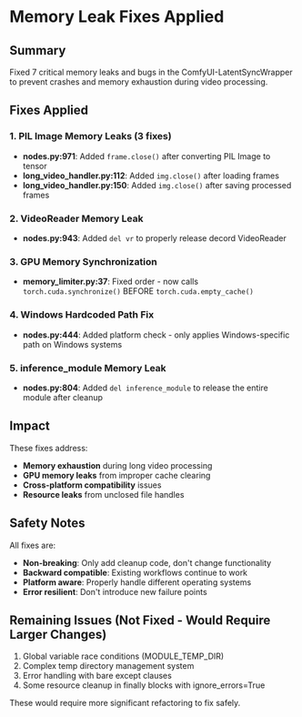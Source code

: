 # Memory Leak Fixes Applied

## Summary
Fixed 7 critical memory leaks and bugs in the ComfyUI-LatentSyncWrapper to prevent crashes and memory exhaustion during video processing.

## Fixes Applied

### 1. PIL Image Memory Leaks (3 fixes)
- **nodes.py:971**: Added `frame.close()` after converting PIL Image to tensor
- **long_video_handler.py:112**: Added `img.close()` after loading frames
- **long_video_handler.py:150**: Added `img.close()` after saving processed frames

### 2. VideoReader Memory Leak
- **nodes.py:943**: Added `del vr` to properly release decord VideoReader

### 3. GPU Memory Synchronization
- **memory_limiter.py:37**: Fixed order - now calls `torch.cuda.synchronize()` BEFORE `torch.cuda.empty_cache()`

### 4. Windows Hardcoded Path Fix
- **nodes.py:444**: Added platform check - only applies Windows-specific path on Windows systems

### 5. inference_module Memory Leak
- **nodes.py:804**: Added `del inference_module` to release the entire module after cleanup

## Impact
These fixes address:
- **Memory exhaustion** during long video processing
- **GPU memory leaks** from improper cache clearing
- **Cross-platform compatibility** issues
- **Resource leaks** from unclosed file handles

## Safety Notes
All fixes are:
- **Non-breaking**: Only add cleanup code, don't change functionality
- **Backward compatible**: Existing workflows continue to work
- **Platform aware**: Properly handle different operating systems
- **Error resilient**: Don't introduce new failure points

## Remaining Issues (Not Fixed - Would Require Larger Changes)
1. Global variable race conditions (MODULE_TEMP_DIR)
2. Complex temp directory management system
3. Error handling with bare except clauses
4. Some resource cleanup in finally blocks with ignore_errors=True

These would require more significant refactoring to fix safely.